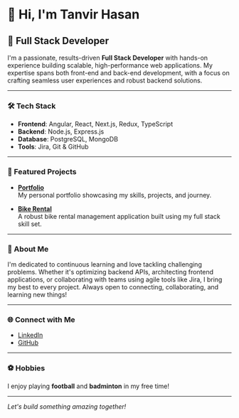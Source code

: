 # 👋 Hi, I'm Tanvir Hasan

## 🚀 Full Stack Developer

I'm a passionate, results-driven **Full Stack Developer** with hands-on experience building scalable, high-performance web applications. My expertise spans both front-end and back-end development, with a focus on crafting seamless user experiences and robust backend solutions.

---

### 🛠️ Tech Stack

- **Frontend**: Angular, React, Next.js, Redux, TypeScript
- **Backend**: Node.js, Express.js
- **Database**: PostgreSQL, MongoDB
- **Tools**: Jira, Git & GitHub

---

### 📂 Featured Projects

- [**Portfolio**](https://github.com/Tanvir-art/Portfolio)  
  My personal portfolio showcasing my skills, projects, and journey.

- [**Bike Rental**](https://github.com/Tanvir-art/bikeRental)  
  A robust bike rental management application built using my full stack skill set.

---

### 👤 About Me

I'm dedicated to continuous learning and love tackling challenging problems. Whether it's optimizing backend APIs, architecting frontend applications, or collaborating with teams using agile tools like Jira, I bring my best to every project. Always open to connecting, collaborating, and learning new things!

---

### 🌐 Connect with Me

- [LinkedIn](https://www.linkedin.com/in/tanvir-hasan-a4126b237/)
- [GitHub](https://github.com/Tanvir-art)

---

### ⚽ Hobbies

I enjoy playing **football** and **badminton** in my free time!

---

*Let's build something amazing together!*
